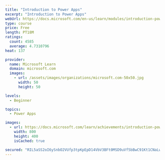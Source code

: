 ```yaml
---
title: "Introduction to Power Apps"
excerpt: "Introduction to Power Apps"
webUrl: https://docs.microsoft.com/en-us/learn/modules/introduction-power-apps/
type: course
price: Free
length: PT18M
ratings:
  count: 4585
  average: 4.7310796
heat: 137

provider:
  name: Microsoft Learn
  domain: microsoft.com
  images:
    - url: /assets/images/organizations/microsoft.com-50x50.jpg
      width: 50
      height: 50

levels:
  - Beginner

topics:
  - Power Apps

images:
  - url: https://docs.microsoft.com/learn/achievements/introduction-power-apps-social.png
    width: 800
    height: 400
    isCached: true

secured: "RIL5aSS2oI6ySnbO2VUfp3tpKpEpD14VbV3BFt0MSD9uVf5bBwC91Kt1CNaLwyu/pZZt0P2tpqPWogJ3T4rnXKH2u6HZQTqky/sDRy4DJ8eoODV9GneBC5iO7KZCzlpM7jh3YXOUqnWp+rsELsx2Esnmi54DBiI91gP3nBfBB5IRtjo9wCfM0ByMT6qmEVKQqNhQNxOE+D//YjQQp1HUueE+vD/r41VULRveUY9wXaBax7LnX6Z5aZ5xXDOGgEXqJi/EYRfMYwMIDcU2BUeJsuL4EFle4cWRUF3daEedFNt04POcbphJ+QqhD7mLp3dQVsaAh22P71WWD9hJYo5YkgP+i/DtPJXzO9VTNoMtZcfAKEl3B3yha8JNicMo32YfJdg7AtqEJfBh9shTSMzBPA==;4k1D5R9LNx7aE1y1Li66Jw=="
---
```


